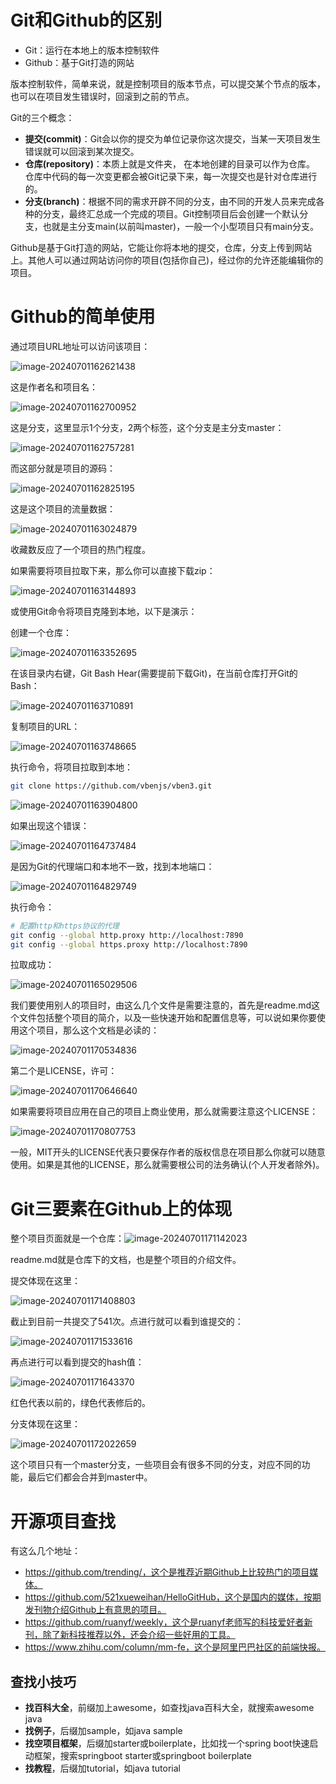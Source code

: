 # Git和Github的区别

- Git：运行在本地上的版本控制软件
- Github：基于Git打造的网站

版本控制软件，简单来说，就是控制项目的版本节点，可以提交某个节点的版本，也可以在项目发生错误时，回滚到之前的节点。

Git的三个概念：

- **提交(commit)**：Git会以你的提交为单位记录你这次提交，当某一天项目发生错误就可以回滚到某次提交。
- **仓库(repository)**：本质上就是文件夹， 在本地创建的目录可以作为仓库。 仓库中代码的每一次变更都会被Git记录下来，每一次提交也是针对仓库进行的。
- **分支(branch)**：根据不同的需求开辟不同的分支，由不同的开发人员来完成各种的分支，最终汇总成一个完成的项目。Git控制项目后会创建一个默认分支，也就是主分支main(以前叫master)，一般一个小型项目只有main分支。

Github是基于Git打造的网站，它能让你将本地的提交，仓库，分支上传到网站上。其他人可以通过网站访问你的项目(包括你自己)，经过你的允许还能编辑你的项目。 



# Github的简单使用

通过项目URL地址可以访问该项目：

![image-20240701162621438](assets/image-20240701162621438.png)

这是作者名和项目名：

![image-20240701162700952](assets/image-20240701162700952.png)

这是分支，这里显示1个分支，2两个标签，这个分支是主分支master：

![image-20240701162757281](assets/image-20240701162757281.png)

而这部分就是项目的源码：

![image-20240701162825195](assets/image-20240701162825195.png)

这是这个项目的流量数据：

![image-20240701163024879](assets/image-20240701163024879.png)

收藏数反应了一个项目的热门程度。

如果需要将项目拉取下来，那么你可以直接下载zip：

![image-20240701163144893](assets/image-20240701163144893.png)

或使用Git命令将项目克隆到本地，以下是演示：

创建一个仓库：

![image-20240701163352695](assets/image-20240701163352695.png)

在该目录内右键，Git Bash Hear(需要提前下载Git)，在当前仓库打开Git的Bash：

![image-20240701163710891](assets/image-20240701163710891.png)

复制项目的URL：

![image-20240701163748665](assets/image-20240701163748665.png)

执行命令，将项目拉取到本地：

```bash
git clone https://github.com/vbenjs/vben3.git
```

![image-20240701163904800](assets/image-20240701163904800.png)

如果出现这个错误：

![image-20240701164737484](assets/image-20240701164737484.png)

是因为Git的代理端口和本地不一致，找到本地端口：

![image-20240701164829749](assets/image-20240701164829749.png)

执行命令：

```bash
# 配置http和https协议的代理
git config --global http.proxy http://localhost:7890
git config --global https.proxy http://localhost:7890
```

拉取成功：

![image-20240701165029506](assets/image-20240701165029506.png)

我们要使用别人的项目时，由这么几个文件是需要注意的，首先是readme.md这个文件包括整个项目的简介，以及一些快速开始和配置信息等，可以说如果你要使用这个项目，那么这个文档是必读的：

![image-20240701170534836](assets/image-20240701170534836.png)

第二个是LICENSE，许可：

![image-20240701170646640](assets/image-20240701170646640.png)

如果需要将项目应用在自己的项目上商业使用，那么就需要注意这个LICENSE：

![image-20240701170807753](assets/image-20240701170807753.png)

一般，MIT开头的LICENSE代表只要保存作者的版权信息在项目那么你就可以随意使用。如果是其他的LICENSE，那么就需要根公司的法务确认(个人开发者除外)。



# Git三要素在Github上的体现

整个项目页面就是一个仓库：![image-20240701171142023](assets/image-20240701171142023.png)

readme.md就是仓库下的文档，也是整个项目的介绍文件。

提交体现在这里：

![image-20240701171408803](assets/image-20240701171408803.png)

截止到目前一共提交了541次。点进行就可以看到谁提交的：

![image-20240701171533616](assets/image-20240701171533616.png)

再点进行可以看到提交的hash值：

![image-20240701171643370](assets/image-20240701171643370.png)

红色代表以前的，绿色代表修后的。  

分支体现在这里：

![image-20240701172022659](assets/image-20240701172022659.png)

这个项目只有一个master分支，一些项目会有很多不同的分支，对应不同的功能，最后它们都会合并到master中。



# 开源项目查找

有这么几个地址：

- https://github.com/trending/，这个是推荐近期Github上比较热门的项目媒体。
- https://github.com/521xueweihan/HelloGitHub，这个是国内的媒体，按期发刊物介绍Github上有意思的项目。
- https://github.com/ruanyf/weekly，这个是ruanyf老师写的科技爱好者新刊，除了新科技推荐以外，还会介绍一些好用的工具。
- https://www.zhihu.com/column/mm-fe，这个是阿里巴巴社区的前端快报。



## 查找小技巧

- **找百科大全**，前缀加上awesome，如查找java百科大全，就搜索awesome java
- **找例子**，后缀加sample，如java sample
- **找空项目框架**，后缀加starter或boilerplate，比如找一个spring boot快速启动框架，搜索springboot starter或springboot boilerplate
- **找教程**，后缀加tutorial，如java tutorial